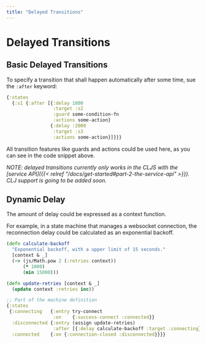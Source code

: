 ```yaml
---
title: "Delayed Transitions"
---
```

# Delayed Transitions

## Basic Delayed Transitions

To specify a transition that shall happen automatically after some time, sue the `:after` keyword:

```clojure
{:states
  {:s1 {:after [{:delay 1000
                 :target :s2
                 :guard some-condition-fn
                 :actions some-action}
                {:delay :2000
                 :target :s3
                 :actions some-action}]}}}
```

All transition features like guards and actions could be used here, as
you can see in the code snippet above.

*NOTE: delayed transitions currently only works in the CLJS with the
[service API]({{< relref "/docs/get-started#part-2-the-service-api" >}}). CLJ support is going to be added soon.*

## Dynamic Delay

The amount of delay could be expressed as a context function.

For example, in a state machine that manages a websocket connection,
the reconnection delay could be calculated as an exponential backoff.

```clojure
(defn calculate-backoff
  "Exponential backoff, with a upper limit of 15 seconds."
  [context & _]
  (-> (js/Math.pow 2 (:retries context))
      (* 1000)
      (min 15000)))

(defn update-retries [context & _]
  (update context :retries inc))

;; Part of the machine definition
{:states
 {:connecting   {:entry try-connect
                 :on    {:success-connect :connected}}
  :disconnected {:entry (assign update-retries)
                 :after [{:delay calculate-backoff :target :connecting}]}
  :connected    {:on {:connection-closed :disconnected}}}}
```
